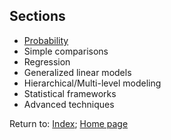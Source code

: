 ## Sections

* [Probability](C01_P000_Probability.md)
* Simple comparisons
* Regression
* Generalized linear models
* Hierarchical/Multi-level modeling
* Statistical frameworks
* Advanced techniques

Return to:
[Index](C0_P000_Alphabetical.md); 
[Home page](https://rettopnivek.github.io/Tutorials_for_statistics/)

